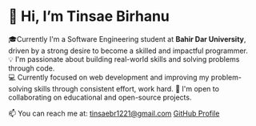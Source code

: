# 👋 Hi, I’m Tinsae Birhanu

🎓Currently I'm a Software Engineering student at **Bahir Dar University**, driven by a strong desire to become a skilled and impactful programmer.  
💡 I'm passionate about building real-world skills and solving problems through code.  
💻 Currently focused on web development and improving my problem-solving skills through consistent effort, work hard.
🤝 I'm open to collaborating on educational and open-source projects.

📫 You can reach me at: [tinsaebr1221@gmail.com](mailto:tinsaebr1221@gmail.com) [GitHub Profile](https://github.com/ktinsu)
  

